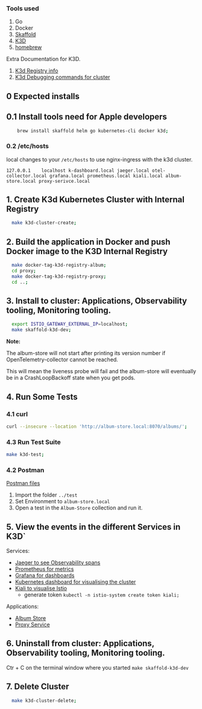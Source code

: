 ### Tools used

1. Go
2. Docker
3. [Skaffold](https://skaffold.dev/)
4. [K3D](https://k3d.io/v5.4.6/)
5. [homebrew](https://brew.sh/)

Extra Documentation for K3D.

1. [K3d Registry info](K3D-registry.md)
2. [K3d Debugging commands for cluster](K3D-Debugging.md)

## 0 Expected installs

## 0.1 Install tools need for Apple developers

```bash
    brew install skaffold helm go kubernetes-cli docker k3d;
```

### 0.2 /etc/hosts

local changes to your `/etc/hosts` to use nginx-ingress with the k3d cluster.

```127.0.0.1	localhost k-dashboard.local jaeger.local otel-collector.local grafana.local prometheus.local kiali.local album-store.local proxy-serivce.local```

## 1. Create K3d Kubernetes Cluster with Internal Registry

```bash
  make k3d-cluster-create;
```

## 2. Build the application in Docker and push Docker image to the  K3D Internal Registry

```bash
  make docker-tag-k3d-registry-album;
  cd proxy;
  make docker-tag-k3d-registry-proxy;
  cd ..;
```

## 3. Install to cluster: Applications, Observability tooling, Monitoring tooling.

```bash
  export ISTIO_GATEWAY_EXTERNAL_IP=localhost;
  make skaffold-k3d-dev;
```

**Note:**

The album-store will not start after printing its version number if OpenTelemetry-collector cannot be reached.

This will mean the liveness probe will fail and the album-store will eventually be in a CrashLoopBackoff state when you get pods.


## 4. Run Some Tests

### 4.1 curl

```bash
curl --insecure --location 'http://album-store.local:8070/albums/'; 
```

### 4.3 Run Test Suite

```bash
make k3d-test;
```

### 4.2 Postman

[Postman files](../test/.)

1. Import the folder `../test`
1. Set Environment to `album-store.local`
1. Open a test in the `Album-Store` collection and run it.

## 5. View the events in the different Services in K3D`

Services:
* [Jaeger to see Observability spans](http://jaeger.local:8070/search?limit=20&service=album-store)
* [Prometheus for metrics](http://prometheus.local:8070)
* [Grafana for dashboards](http://grafana.local:8070)
* [Kubernetes dashboard for visualising the cluster](http://k-dashboard.local:8070)
* [Kiali to visualise Istio](http://kiali.local:8070)
  * generate token `kubectl -n istio-system create token kiali;`

Applications:
* [Album Store](http://album-store.local:8070)
* [Proxy Service](http://proxy-service.local:8070)

## 6. Uninstall from cluster: Applications, Observability tooling, Monitoring tooling.  

Ctr + C on the terminal window where you started `make skaffold-k3d-dev`

## 7. Delete Cluster

```bash
  make k3d-cluster-delete;
```

